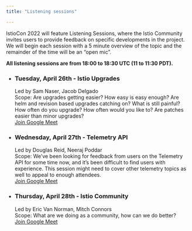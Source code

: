 ```yaml
---
title: "Listening sessions"

---
```


IstioCon 2022 will feature Listening Sessions, where the Istio Community invites users to provide feedback on specific developments in the project. We will begin each session with a 5 minute overview of the topic and the remainder of the time will be an “open mic”. 

**All listening sessions are from 18:00 to 18:30 UTC (11 to 11:30 PDT).**

* ### Tuesday, April 26th - Istio Upgrades  
  Led by Sam Naser, Jacob Delgado  
  Scope: Are upgrades getting easier?  How easy is easy enough?  Are helm and revision based upgrades catching on?  What is still painful?  How often do you upgrade?  How often would you like to?  Are patches easier than minor upgrades?  
  [Join Google Meet](https://meet.google.com/ncg-kawc-nqe)

* ### Wednesday, April 27th - Telemetry API
  Led by Douglas Reid, Neeraj Poddar  
  Scope: We’ve been looking for feedback from users on the Telemetry API for some time now, and it’s been difficult to find users with experience. This session might need to cover other telemetry topics as well to appeal to enough attendees.  
  [Join Google Meet](https://meet.google.com/ncg-kawc-nqe)

* ### Thursday, April 28th - Istio Community
  Led by Eric Van Norman, Mitch Connors  
  Scope: What are we doing as a community, how can we do better?  
  [Join Google Meet](https://meet.google.com/ncg-kawc-nqe)

